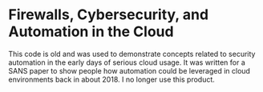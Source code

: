 # Firewalls, Cybersecurity, and Automation in the Cloud

This code is old and was used to demonstrate concepts related to security automation in the early days of serious cloud usage.
It was written for a SANS paper to show people how automation could be leveraged in cloud environments back in about 2018.
I no longer use this product.
